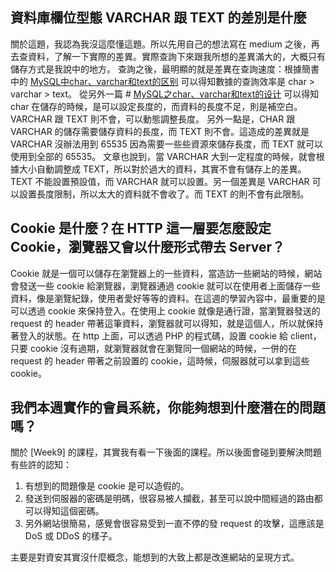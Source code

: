 ## 資料庫欄位型態 VARCHAR 跟 TEXT 的差別是什麼
關於這題，我認為我沒這麼懂這題。所以先用自己的想法寫在 medium 之後，再去查資料，了解一下實際的差異。實際查詢下來跟我所想的差異滿大的，大概只有儲存方式是我說中的地方。
查詢之後，最明顯的就是差異在查詢速度：根據簡書中的 [MySQL中char、varchar和text的区别](https://www.jianshu.com/p/cc2d99559532) 可以得知數據的查詢效率是 char > varchar > text。
從另外一篇 # [MySQL之char、varchar和text的设计](https://www.cnblogs.com/billyxp/p/3548540.html) 可以得知 char 在儲存的時候，是可以設定長度的，而資料的長度不足，則是補空白。VARCHAR 跟 TEXT 則不會，可以動態調整長度。
另外一點是，CHAR 跟 VARCHAR 的儲存需要儲存資料的長度，而 TEXT 則不會。這造成的差異就是 VARCHAR 沒辦法用到 65535 因為需要一些些資源來儲存長度，而 TEXT 就可以使用到全部的 65535。
文章也說到，當 VARCHAR 大到一定程度的時候，就會根據大小自動調整成 TEXT，所以對於過大的資料，其實不會有儲存上的差異。
TEXT 不能設置預設值，而 VARCHAR 就可以設置。另一個差異是 VARCHAR 可以設置長度限制，所以太大的資料就不會收了。而 TEXT 的則不會有此限制。

  
## Cookie 是什麼？在 HTTP 這一層要怎麼設定 Cookie，瀏覽器又會以什麼形式帶去 Server？
Cookie 就是一個可以儲存在瀏覽器上的一些資料，當造訪一些網站的時候，網站會發送一些 cookie 給瀏覽器，瀏覽器通過 cookie 就可以在使用者上面儲存一些資料，像是瀏覽紀錄，使用者愛好等等的資料。在這週的學習內容中，最重要的是可以透過 cookie 來保持登入。在使用上 cookie 就像是通行證，當瀏覽器發送的
 request 的 header 帶著這筆資料，瀏覽器就可以得知，就是這個人，所以就保持著登入的狀態。在 http 上面，可以透過 PHP 的程式碼，設置 cookie 給 client，只要 cookie 沒有過期，就瀏覽器就會在瀏覽同一個網站的時候，一併的在 request 的 header 帶著之前設置的 cookie，這時候，伺服器就可以拿到這些 cookie。
  

## 我們本週實作的會員系統，你能夠想到什麼潛在的問題嗎？
關於 \[Week9] 的課程，其實我有看一下後面的課程。所以後面會碰到要解決問題有些許的認知：
1. 有想到的問題像是 cookie 是可以造假的。
2. 發送到伺服器的密碼是明碼，很容易被人攔截，甚至可以說中間經過的路由都可以得知這個密碼。
3. 另外網站很簡易，感覺會很容易受到一直不停的發 request 的攻擊，這應該是 DoS 或 DDoS 的樣子。

主要是對資安其實沒什麼概念，能想到的大致上都是改進網站的呈現方式。